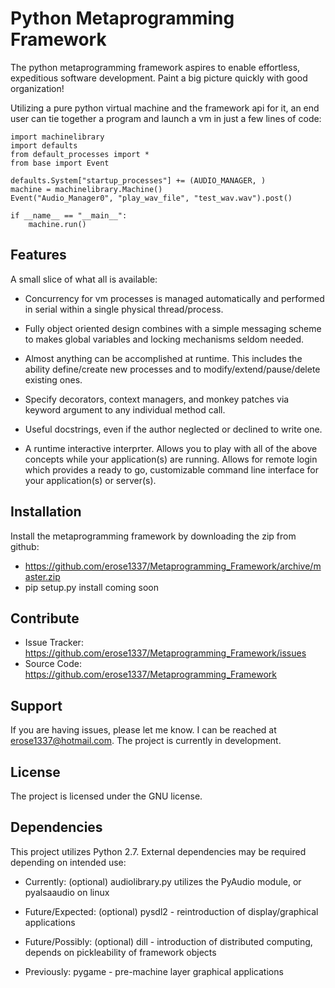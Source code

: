 Python Metaprogramming Framework
========

The python metaprogramming framework aspires to enable effortless, expeditious
software development. Paint a big picture quickly with good organization!

Utilizing a pure python virtual machine and the framework api for it, an end 
user can tie together a program and launch a vm in just a few lines of code:

    import machinelibrary
    import defaults
    from default_processes import *
    from base import Event

    defaults.System["startup_processes"] += (AUDIO_MANAGER, )
    machine = machinelibrary.Machine()
    Event("Audio_Manager0", "play_wav_file", "test_wav.wav").post()

    if __name__ == "__main__":
        machine.run()

Features
--------
A small slice of what all is available:

- Concurrency for vm processes is managed automatically and performed in serial within a 
single physical thread/process.
    
- Fully object oriented design combines with a simple messaging scheme to makes global variables 
and locking mechanisms seldom needed.
    
- Almost anything can be accomplished at runtime. This includes the ability define/create 
new processes and to modify/extend/pause/delete existing ones.
 
- Specify decorators, context managers, and monkey patches via keyword argument to any individual method call. 

- Useful docstrings, even if the author neglected or declined to write one.

- A runtime interactive interprter. Allows you to play with all of the above concepts while your 
application(s) are running. Allows for remote login which provides a ready to go, customizable 
command line interface for your application(s) or server(s).

Installation
------------

Install the metaprogramming framework by downloading the zip from github:

- https://github.com/erose1337/Metaprogramming_Framework/archive/master.zip
- pip setup.py install coming soon

Contribute
----------

- Issue Tracker: https://github.com/erose1337/Metaprogramming_Framework/issues
- Source Code: https://github.com/erose1337/Metaprogramming_Framework

Support
-------

If you are having issues, please let me know. I can be reached at erose1337@hotmail.com.
The project is currently in development.

License
-------

The project is licensed under the GNU license.

Dependencies
-------

This project utilizes Python 2.7. External dependencies may be required depending on intended use:
   
- Currently: (optional) audiolibrary.py utilizes the PyAudio module, or pyalsaaudio on linux
   
- Future/Expected: (optional) pysdl2 - reintroduction of display/graphical applications

- Future/Possibly: (optional) dill - introduction of distributed computing, depends on pickleability of framework objects
   
- Previously: pygame - pre-machine layer graphical applications

